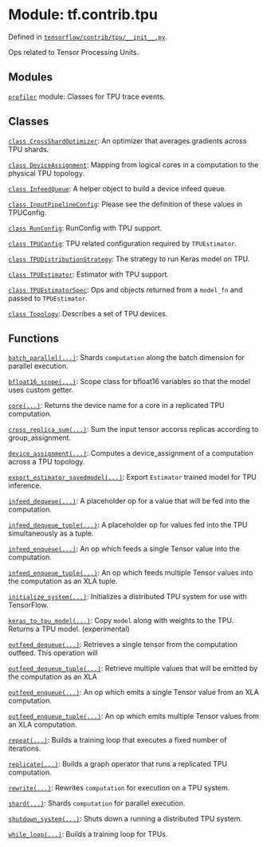 <div itemscope itemtype="http://developers.google.com/ReferenceObject">
<meta itemprop="name" content="tf.contrib.tpu" />
<meta itemprop="path" content="Stable" />
</div>

# Module: tf.contrib.tpu



Defined in [`tensorflow/contrib/tpu/__init__.py`](https://www.tensorflow.org/code/tensorflow/contrib/tpu/__init__.py).

Ops related to Tensor Processing Units.









## Modules

[`profiler`](../../tf/contrib/tpu/profiler.md) module: Classes for TPU trace events.

## Classes

[`class CrossShardOptimizer`](../../tf/contrib/tpu/CrossShardOptimizer.md): An optimizer that averages gradients across TPU shards.

[`class DeviceAssignment`](../../tf/contrib/tpu/DeviceAssignment.md): Mapping from logical cores in a computation to the physical TPU topology.

[`class InfeedQueue`](../../tf/contrib/tpu/InfeedQueue.md): A helper object to build a device infeed queue.

[`class InputPipelineConfig`](../../tf/contrib/tpu/InputPipelineConfig.md): Please see the definition of these values in TPUConfig.

[`class RunConfig`](../../tf/contrib/tpu/RunConfig.md): RunConfig with TPU support.

[`class TPUConfig`](../../tf/contrib/tpu/TPUConfig.md): TPU related configuration required by `TPUEstimator`.

[`class TPUDistributionStrategy`](../../tf/contrib/tpu/TPUDistributionStrategy.md): The strategy to run Keras model on TPU.

[`class TPUEstimator`](../../tf/contrib/tpu/TPUEstimator.md): Estimator with TPU support.

[`class TPUEstimatorSpec`](../../tf/contrib/tpu/TPUEstimatorSpec.md): Ops and objects returned from a `model_fn` and passed to `TPUEstimator`.

[`class Topology`](../../tf/contrib/tpu/Topology.md): Describes a set of TPU devices.

## Functions

[`batch_parallel(...)`](../../tf/contrib/tpu/batch_parallel.md): Shards `computation` along the batch dimension for parallel execution.

[`bfloat16_scope(...)`](../../tf/contrib/tpu/bfloat16_scope.md): Scope class for bfloat16 variables so that the model uses custom getter.

[`core(...)`](../../tf/contrib/tpu/core.md): Returns the device name for a core in a replicated TPU computation.

[`cross_replica_sum(...)`](../../tf/contrib/tpu/cross_replica_sum.md): Sum the input tensor accorss replicas according to group_assignment.

[`device_assignment(...)`](../../tf/contrib/tpu/device_assignment.md): Computes a device_assignment of a computation across a TPU topology.

[`export_estimator_savedmodel(...)`](../../tf/contrib/tpu/export_estimator_savedmodel.md): Export `Estimator` trained model for TPU inference.

[`infeed_dequeue(...)`](../../tf/contrib/tpu/infeed_dequeue.md): A placeholder op for a value that will be fed into the computation.

[`infeed_dequeue_tuple(...)`](../../tf/contrib/tpu/infeed_dequeue_tuple.md): A placeholder op for values fed into the TPU simultaneously as a tuple.

[`infeed_enqueue(...)`](../../tf/contrib/tpu/infeed_enqueue.md): An op which feeds a single Tensor value into the computation.

[`infeed_enqueue_tuple(...)`](../../tf/contrib/tpu/infeed_enqueue_tuple.md): An op which feeds multiple Tensor values into the computation as an XLA tuple.

[`initialize_system(...)`](../../tf/contrib/tpu/initialize_system.md): Initializes a distributed TPU system for use with TensorFlow.

[`keras_to_tpu_model(...)`](../../tf/contrib/tpu/keras_to_tpu_model.md): Copy `model` along with weights to the TPU.  Returns a TPU model. (experimental)

[`outfeed_dequeue(...)`](../../tf/contrib/tpu/outfeed_dequeue.md): Retrieves a single tensor from the computation outfeed.  This operation will

[`outfeed_dequeue_tuple(...)`](../../tf/contrib/tpu/outfeed_dequeue_tuple.md): Retrieve multiple values that will be emitted by the computation as an XLA

[`outfeed_enqueue(...)`](../../tf/contrib/tpu/outfeed_enqueue.md): An op which emits a single Tensor value from an XLA computation.

[`outfeed_enqueue_tuple(...)`](../../tf/contrib/tpu/outfeed_enqueue_tuple.md): An op which emits multiple Tensor values from an XLA computation.

[`repeat(...)`](../../tf/contrib/tpu/repeat.md): Builds a training loop that executes a fixed number of iterations.

[`replicate(...)`](../../tf/contrib/tpu/replicate.md): Builds a graph operator that runs a replicated TPU computation.

[`rewrite(...)`](../../tf/contrib/tpu/rewrite.md): Rewrites `computation` for execution on a TPU system.

[`shard(...)`](../../tf/contrib/tpu/shard.md): Shards `computation` for parallel execution.

[`shutdown_system(...)`](../../tf/contrib/tpu/shutdown_system.md): Shuts down a running a distributed TPU system.

[`while_loop(...)`](../../tf/contrib/tpu/while_loop.md): Builds a training loop for TPUs.

